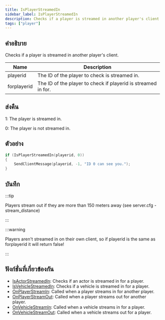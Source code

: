 ```yaml
---
title: IsPlayerStreamedIn
sidebar_label: IsPlayerStreamedIn
description: Checks if a player is streamed in another player's client.
tags: ["player"]
---
```


## คำอธิบาย

Checks if a player is streamed in another player's client.

| Name        | Description                                                   |
| ----------- | ------------------------------------------------------------- |
| playerid    | The ID of the player to check is streamed in.                 |
| forplayerid | The ID of the player to check if playerid is streamed in for. |

## ส่งคืน

1: The player is streamed in.

0: The player is not streamed in.

## ตัวอย่าง

```c
if (IsPlayerStreamedIn(playerid, 0))
{
	SendClientMessage(playerid, -1, "ID 0 can see you.");
}
```

## บันทึก

:::tip

Players stream out if they are more than 150 meters away (see server.cfg - stream_distance)

:::

:::warning

Players aren't streamed in on their own client, so if playerid is the same as forplayerid it will return false!

:::

## ฟังก์ชั่นที่เกี่ยวข้องกัน

- [IsActorStreamedIn](../../scripting/functions/IsActorStreamedIn.md): Checks if an actor is streamed in for a player.
- [IsVehicleStreamedIn](../../scripting/functions/IsVehicleStreamedIn.md): Checks if a vehicle is streamed in for a player.
- [OnPlayerStreamIn](../../scripting/callbacks/OnPlayerStreamIn.md): Called when a player streams in for another player.
- [OnPlayerStreamOut](../../scripting/callbacks/OnPlayerStreamOut.md): Called when a player streams out for another player.
- [OnVehicleStreamIn](../../scripting/callbacks/OnVehicleStreamIn.md): Called when a vehicle streams in for a player.
- [OnVehicleStreamOut](../../scripting/callbacks/OnVehicleStreamOut.md): Called when a vehicle streams out for a player.

